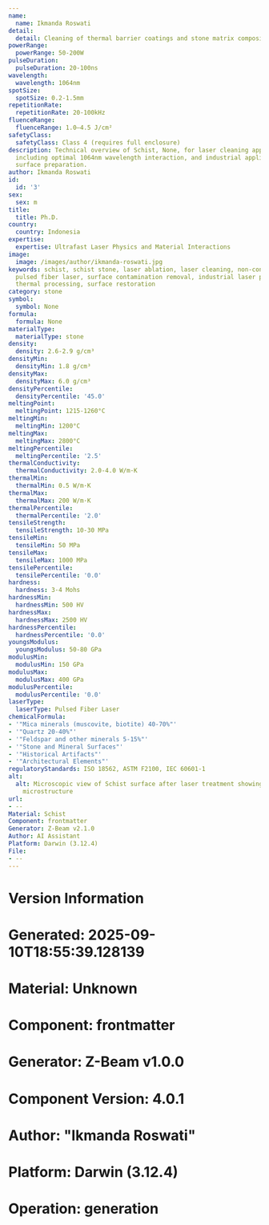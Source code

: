 ```yaml
---
name:
  name: Ikmanda Roswati
detail:
  detail: Cleaning of thermal barrier coatings and stone matrix composites
powerRange:
  powerRange: 50-200W
pulseDuration:
  pulseDuration: 20-100ns
wavelength:
  wavelength: 1064nm
spotSize:
  spotSize: 0.2-1.5mm
repetitionRate:
  repetitionRate: 20-100kHz
fluenceRange:
  fluenceRange: 1.0–4.5 J/cm²
safetyClass:
  safetyClass: Class 4 (requires full enclosure)
description: Technical overview of Schist, None, for laser cleaning applications,
  including optimal 1064nm wavelength interaction, and industrial applications in
  surface preparation.
author: Ikmanda Roswati
id:
  id: '3'
sex:
  sex: m
title:
  title: Ph.D.
country:
  country: Indonesia
expertise:
  expertise: Ultrafast Laser Physics and Material Interactions
image:
  image: /images/author/ikmanda-roswati.jpg
keywords: schist, schist stone, laser ablation, laser cleaning, non-contact cleaning,
  pulsed fiber laser, surface contamination removal, industrial laser parameters,
  thermal processing, surface restoration
category: stone
symbol:
  symbol: None
formula:
  formula: None
materialType:
  materialType: stone
density:
  density: 2.6-2.9 g/cm³
densityMin:
  densityMin: 1.8 g/cm³
densityMax:
  densityMax: 6.0 g/cm³
densityPercentile:
  densityPercentile: '45.0'
meltingPoint:
  meltingPoint: 1215-1260°C
meltingMin:
  meltingMin: 1200°C
meltingMax:
  meltingMax: 2800°C
meltingPercentile:
  meltingPercentile: '2.5'
thermalConductivity:
  thermalConductivity: 2.0-4.0 W/m·K
thermalMin:
  thermalMin: 0.5 W/m·K
thermalMax:
  thermalMax: 200 W/m·K
thermalPercentile:
  thermalPercentile: '2.0'
tensileStrength:
  tensileStrength: 10-30 MPa
tensileMin:
  tensileMin: 50 MPa
tensileMax:
  tensileMax: 1000 MPa
tensilePercentile:
  tensilePercentile: '0.0'
hardness:
  hardness: 3-4 Mohs
hardnessMin:
  hardnessMin: 500 HV
hardnessMax:
  hardnessMax: 2500 HV
hardnessPercentile:
  hardnessPercentile: '0.0'
youngsModulus:
  youngsModulus: 50-80 GPa
modulusMin:
  modulusMin: 150 GPa
modulusMax:
  modulusMax: 400 GPa
modulusPercentile:
  modulusPercentile: '0.0'
laserType:
  laserType: Pulsed Fiber Laser
chemicalFormula:
- '"Mica minerals (muscovite, biotite) 40-70%"'
- '"Quartz 20-40%"'
- '"Feldspar and other minerals 5-15%"'
- '"Stone and Mineral Surfaces"'
- '"Historical Artifacts"'
- '"Architectural Elements"'
regulatoryStandards: ISO 18562, ASTM F2100, IEC 60601-1
alt:
  alt: Microscopic view of Schist surface after laser treatment showing preserved
    microstructure
url:
- --
Material: Schist
Component: frontmatter
Generator: Z-Beam v2.1.0
Author: AI Assistant
Platform: Darwin (3.12.4)
File:
- --
---
```


# Version Information
# Generated: 2025-09-10T18:55:39.128139
# Material: Unknown
# Component: frontmatter
# Generator: Z-Beam v1.0.0
# Component Version: 4.0.1
# Author: "Ikmanda Roswati"
# Platform: Darwin (3.12.4)
# Operation: generation
